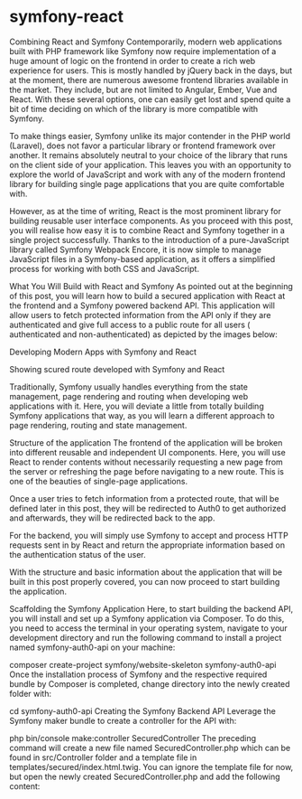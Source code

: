 # symfony-react
Combining React and Symfony
Contemporarily, modern web applications built with PHP framework like Symfony now require implementation of a huge amount of logic on the frontend in order to create a rich web experience for users. This is mostly handled by jQuery back in the days, but at the moment, there are numerous awesome frontend libraries available in the market. They include, but are not limited to Angular, Ember, Vue and React. With these several options, one can easily get lost and spend quite a bit of time deciding on which of the library is more compatible with Symfony.

To make things easier, Symfony unlike its major contender in the PHP world (Laravel), does not favor a particular library or frontend framework over another. It remains absolutely neutral to your choice of the library that runs on the client side of your application. This leaves you with an opportunity to explore the world of JavaScript and work with any of the modern frontend library for building single page applications that you are quite comfortable with.

However, as at the time of writing, React is the most prominent library for building reusable user interface components. As you proceed with this post, you will realise how easy it is to combine React and Symfony together in a single project successfully. Thanks to the introduction of a pure-JavaScript library called Symfony Webpack Encore, it is now simple to manage JavaScript files in a Symfony-based application, as it offers a simplified process for working with both CSS and JavaScript.

What You Will Build with React and Symfony
As pointed out at the beginning of this post, you will learn how to build a secured application with React at the frontend and a Symfony powered backend API. This application will allow users to fetch protected information from the API only if they are authenticated and give full access to a public route for all users ( authenticated and non-authenticated) as depicted by the images below:

Developing Modern Apps with Symfony and React

Showing scured route developed with Symfony and React

Traditionally, Symfony usually handles everything from the state management, page rendering and routing when developing web applications with it. Here, you will deviate a little from totally building Symfony applications that way, as you will learn a different approach to page rendering, routing and state management.

Structure of the application
The frontend of the application will be broken into different reusable and independent UI components. Here, you will use React to render contents without necessarily requesting a new page from the server or refreshing the page before navigating to a new route. This is one of the beauties of single-page applications.

Once a user tries to fetch information from a protected route, that will be defined later in this post, they will be redirected to Auth0 to get authorized and afterwards, they will be redirected back to the app.

For the backend, you will simply use Symfony to accept and process HTTP requests sent in by React and return the appropriate information based on the authentication status of the user.

With the structure and basic information about the application that will be built in this post properly covered, you can now proceed to start building the application.

Scaffolding the Symfony Application
Here, to start building the backend API, you will install and set up a Symfony application via Composer. To do this, you need to access the terminal in your operating system, navigate to your development directory and run the following command to install a project named symfony-auth0-api on your machine:

composer create-project symfony/website-skeleton symfony-auth0-api
Once the installation process of Symfony and the respective required bundle by Composer is completed, change directory into the newly created folder with:

cd symfony-auth0-api
Creating the Symfony Backend API
Leverage the Symfony maker bundle to create a controller for the API with:

php bin/console make:controller SecuredController
The preceding command will create a new file named SecuredController.php which can be found in src/Controller folder and a template file in templates/secured/index.html.twig. You can ignore the template file for now, but open the newly created SecuredController.php and add the following content:
